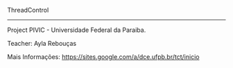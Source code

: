ThreadControl
_____________


Project PIVIC - Universidade Federal da Paraiba.

Teacher: Ayla Rebouças

Mais Informações: https://sites.google.com/a/dce.ufpb.br/tct/inicio

